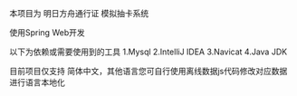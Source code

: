 本项目为 明日方舟通行证 模拟抽卡系统

使用Spring Web开发

以下为依赖或需要使用到的工具
1.Mysql
2.IntelliJ IDEA
3.Navicat
4.Java JDK

目前项目仅支持 简体中文，其他语言您可自行使用离线数据js代码修改对应数据进行语言本地化
